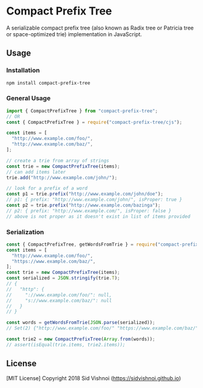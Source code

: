 # Compact Prefix Tree

A serializable compact prefix tree (also known as Radix tree or Patricia tree or space-optimized trie) implementation in JavaScript.

## Usage

### Installation

``` bash
npm install compact-prefix-tree
```

### General Usage

``` js
import { CompactPrefixTree } from "compact-prefix-tree";
// OR
const { CompactPrefixTree } = require("compact-prefix-tree/cjs");

const items = [
  "http://www.example.com/foo/",
  "http://www.example.com/baz/",
];

// create a trie from array of strings
const trie = new CompactPrefixTree(items);
// can add items later
trie.add("http://www.example.com/john/");

// look for a prefix of a word
const p1 = trie.prefix("http://www.example.com/john/doe");
// p1: { prefix: "http://www.example.com/john/", isProper: true }
const p2 = trie.prefix("http://www.example.com/bazinga");
// p2: { prefix: "http://www.example.com/", isProper: false }
// above is not proper as it doesn't exist in list of items provided
```

### Serialization

``` js
const { CompactPrefixTree, getWordsFromTrie } = require("compact-prefix-tree");
const items = [
  "http://www.example.com/foo/",
  "https://www.example.com/baz/",
];
const trie = new CompactPrefixTree(items);
const serialized = JSON.stringify(trie.T);
// {
//   "http": {
//     "://www.example.com/foo/": null,
//     "s://www.example.com/baz/": null
//   }
// }

const words = getWordsFromTrie(JSON.parse(serialized));
// Set(2) {"http://www.example.com/foo/" "https://www.example.com/baz/"}

const trie2 = new CompactPrefixTree(Array.from(words));
// assert(isEqual(trie.items, trie2.items));
```

## License

[MIT License] Copyright 2018 Sid Vishnoi (https://sidvishnoi.github.io)
